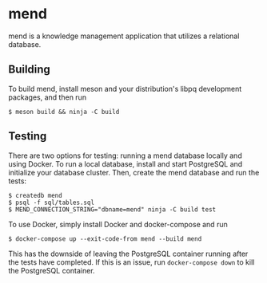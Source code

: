 # mend

mend is a knowledge management application that utilizes a relational database.

## Building

To build mend, install meson and your distribution's libpq development packages, and then run
```
$ meson build && ninja -C build
```

## Testing

There are two options for testing: running a mend database locally and using Docker. To run a local database, install and start PostgreSQL and initialize your database cluster. Then, create the mend database and run the tests:
```
$ createdb mend
$ psql -f sql/tables.sql
$ MEND_CONNECTION_STRING="dbname=mend" ninja -C build test
```

To use Docker, simply install Docker and docker-compose and run
```
$ docker-compose up --exit-code-from mend --build mend
```

This has the downside of leaving the PostgreSQL container running after the tests have completed. If this is an issue, run `docker-compose down` to kill the PostgreSQL container.
